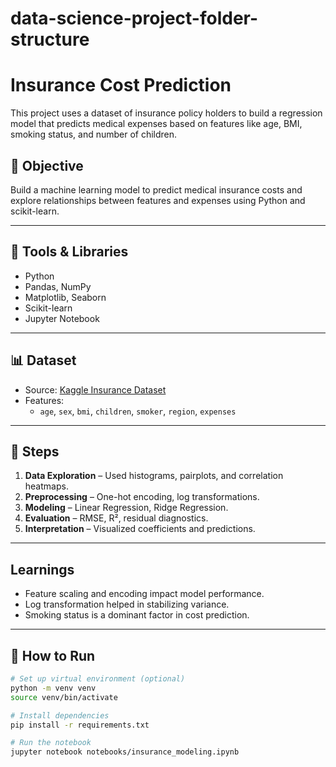 # data-science-project-folder-structure
# Insurance Cost Prediction

This project uses a dataset of insurance policy holders to build a regression model that predicts medical expenses based on features like age, BMI, smoking status, and number of children.

## 📌 Objective

Build a machine learning model to predict medical insurance costs and explore relationships between features and expenses using Python and scikit-learn.

---

## 🧰 Tools & Libraries

- Python
- Pandas, NumPy
- Matplotlib, Seaborn
- Scikit-learn
- Jupyter Notebook

---

## 📊 Dataset

- Source: [Kaggle Insurance Dataset](https://www.kaggle.com/mirichoi0218/insurance)
- Features:
  - `age`, `sex`, `bmi`, `children`, `smoker`, `region`, `expenses`

---

## 🧪 Steps

1. **Data Exploration** – Used histograms, pairplots, and correlation heatmaps.
2. **Preprocessing** – One-hot encoding, log transformations.
3. **Modeling** – Linear Regression, Ridge Regression.
4. **Evaluation** – RMSE, R², residual diagnostics.
5. **Interpretation** – Visualized coefficients and predictions.

---
## Learnings

- Feature scaling and encoding impact model performance.
- Log transformation helped in stabilizing variance.
- Smoking status is a dominant factor in cost prediction.

---

## 🚀 How to Run

```bash
# Set up virtual environment (optional)
python -m venv venv
source venv/bin/activate

# Install dependencies
pip install -r requirements.txt

# Run the notebook
jupyter notebook notebooks/insurance_modeling.ipynb

